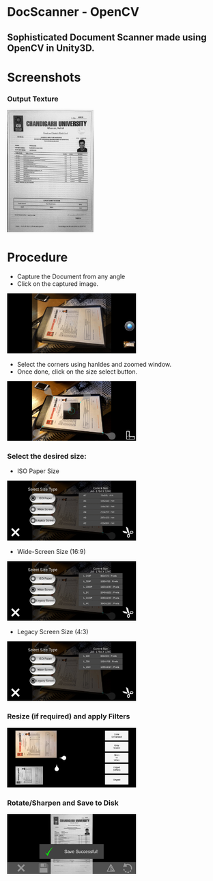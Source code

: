 # DocScanner - OpenCV
## Sophisticated Document Scanner made using OpenCV in Unity3D.

# Screenshots
### Output Texture
<img src="/Screenshots/2/08-min.PNG" width="40%" height="40%">

# Procedure

- Capture the Document from any angle 
- Click on the captured image.
<img src="/Screenshots/2/01-min.jpg" width="60%" height="60%">

- Select the corners using hanldes and zoomed window.
- Once done, click on the size select button.
<img src="/Screenshots/2/02-min.jpg" width="60%" height="60%">

### Select the desired size:

- ISO Paper Size  
<img src="/Screenshots/2/03-min.jpg" width="60%" height="60%">

- Wide-Screen Size (16:9)  
<img src="/Screenshots/2/04-min.jpg" width="60%" height="60%">

- Legacy Screen Size (4:3) 
<img src="/Screenshots/2/05-min.jpg" width="60%" height="60%">

### Resize (if required) and apply Filters
<img src="/Screenshots/2/06-min.jpg" width="60%" height="60%">

### Rotate/Sharpen and Save to Disk
<img src="/Screenshots/2/07-min.jpg" width="60%" height="60%">
